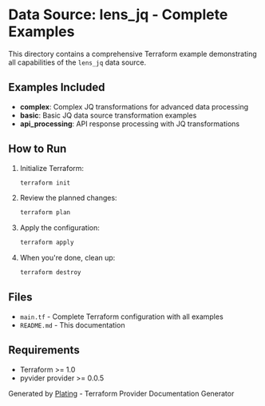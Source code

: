 # Data Source: lens_jq - Complete Examples

This directory contains a comprehensive Terraform example demonstrating all capabilities of the `lens_jq` data source.

## Examples Included

- **complex**: Complex JQ transformations for advanced data processing
- **basic**: Basic JQ data source transformation examples
- **api_processing**: API response processing with JQ transformations

## How to Run

1. Initialize Terraform:
   ```bash
   terraform init
   ```

2. Review the planned changes:
   ```bash
   terraform plan
   ```

3. Apply the configuration:
   ```bash
   terraform apply
   ```

4. When you're done, clean up:
   ```bash
   terraform destroy
   ```

## Files

- `main.tf` - Complete Terraform configuration with all examples
- `README.md` - This documentation

## Requirements

- Terraform >= 1.0
- pyvider provider >= 0.0.5

Generated by [Plating](https://github.com/provide-io/plating) - Terraform Provider Documentation Generator
